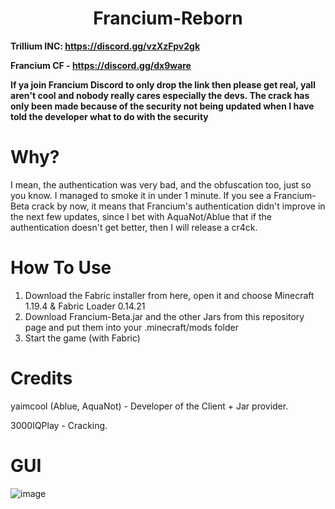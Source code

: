 <h1 align="center">Francium-Reborn</h1>

**Trillium INC: https://discord.gg/vzXzFpv2gk**

**Francium CF - https://discord.gg/dx9ware**

**If ya join Francium Discord to only drop the link then please get real, yall aren't cool and nobody really cares especially the devs. The crack has only been made because of the security not being updated when I have told the developer what to do with the security**

# Why?
I mean, the authentication was very bad, and the obfuscation too, just so you know. I managed to smoke it in under 1 minute. If you see a Francium-Beta crack by now, it means that Francium's authentication didn't improve in the next few updates, since I bet with AquaNot/Ablue that if the authentication doesn't get better, then I will release a cr4ck.

# How To Use
1. Download the Fabric installer from here, open it and choose Minecraft 1.19.4 & Fabric Loader 0.14.21
2. Download Francium-Beta.jar and the other Jars from this repository page and put them into your .minecraft/mods folder
3. Start the game (with Fabric)

# Credits
yaimcool (Ablue, AquaNot) - Developer of the Client + Jar provider.

3000IQPlay - Cracking.

# GUI
![image](https://media.discordapp.net/attachments/1143170663658553434/1160126583621832804/image.png?ex=65338713&is=65211213&hm=f61ff6d4cc9c3680d8cddba2490462644b5590c076193170d0993e85f264895f&=&width=1101&height=619)
